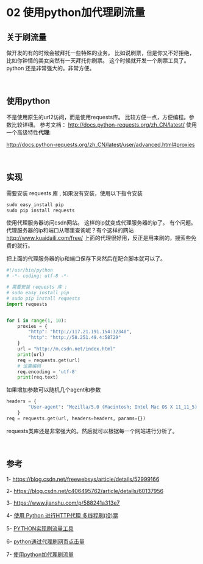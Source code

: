 # 02 使用python加代理刷流量

## 关于刷流量

做开发的有的时候会被拜托一些特殊的业务。 
比如说刷票，但是你又不好拒绝，比如你钟情的美女突然有一天拜托你刷票。 
这个时候就开发一个刷票工具了。 
python 还是非常强大的。非常方便。

<br>

## 使用python

不是使用原生的url2访问，而是使用requests库。 
比较方便一点，方便编程。参数比较详细。 
参考文档： 
http://docs.python-requests.org/zh_CN/latest/ 
使用一个高级特性**代理**: 

http://docs.python-requests.org/zh_CN/latest/user/advanced.html#proxies

<br>

## 实现

需要安装 requests 库 , 如果没有安装，使用以下指令安装

```python
sudo easy_install pip
sudo pip install requests
```

使用代理服务器访问csdn网站。 
这样的ip就变成代理服务器的ip了。 
有个问题。代理服务器的ip和端口从哪里查询呢？有个这样的网站 
http://www.kuaidaili.com/free/ 
上面的代理很好用，反正是用来刷的，搜索些免费的就行。

把上面的代理服务器的ip和端口保存下来然后在配合脚本就可以了。 

```python
#!/usr/bin/python
# -*- coding: utf-8 -*-

# 需要安装 requests 库 :
# sudo easy_install pip
# sudo pip install requests
import requests


for i in range(1, 10):
    proxies = {
        "http": "http://117.21.191.154:32340",
        "http": "http://58.251.49.4:58729"
    }
    url = "http://m.csdn.net/index.html"
    print(url)
    req = requests.get(url)
    # 设置编码
    req.encoding = 'utf-8'
    print(req.text)
```

如果增加参数可以随机几个agent和参数

```python
headers = {
        "User-agent": "Mozilla/5.0 (Macintosh; Intel Mac OS X 11_11_5) AppleWebKit/537.36 (KHTML, like Gecko) Chrome/50.0.2454.85 Safari/537.36"
    }
req = requests.get(url, headers=headers, params={})
```

requests类库还是非常强大的。然后就可以根据每一个网站进行分析了。

<br>

## 参考

1- https://blog.csdn.net/freewebsys/article/details/52999166

2- https://blog.csdn.net/c406495762/article/details/60137956

3- https://www.jianshu.com/p/588241a313e7

4- [使用 Python 进行HTTP代理 多线程刷(投)票](https://blog.csdn.net/Relocy/article/details/51533302?utm_source=blogxgwz5) 

5- [PYTHON实现刷流量工具](https://blog.csdn.net/boksic/article/details/16870453?utm_source=blogxgwz3)

6- [python通过代理刷网页点击量](https://blog.csdn.net/chenfei_5201213/article/details/9327063?utm_source=blogxgwz1)

7- [使用python加代理刷流量](https://blog.csdn.net/freewebsys/article/details/52999166)



